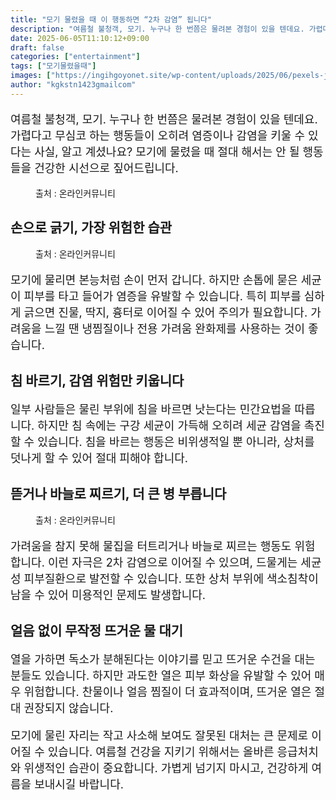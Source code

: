 ```yaml
---
title: "모기 물렸을 때 이 행동하면 “2차 감염” 됩니다"
description: "여름철 불청객, 모기. 누구나 한 번쯤은 물려본 경험이 있을 텐데요. 가렵다고 무심코 하는 행동들이 오히려 염증이나 감염을 키울 수 있다는 사실, 알고 계셨나요? 모기에 물렸을 때 절대 해서는 안 될 행동들을 건강한 시선으로 짚어드립니다."
date: 2025-06-05T11:10:12+09:00
draft: false
categories: ["entertainment"]
tags: ["모기물렸을때"]
images: ["https://ingihgoyonet.site/wp-content/uploads/2025/06/pexels-jimbear-12972048-1024x683.jpg", "https://ingihgoyonet.site/wp-content/uploads/2025/06/pexels-igonkin-10460814-1024x686.jpg", "https://ingihgoyonet.site/wp-content/uploads/2025/06/ChatGPT-Image-2025년-6월-1일-오후-04_07_24-1024x683.png"]
author: "kgkstn1423gmailcom"
---
```


<p style="font-size:18px">여름철 불청객, 모기. 누구나 한 번쯤은 물려본 경험이 있을 텐데요. 가렵다고 무심코 하는 행동들이 오히려 염증이나 감염을 키울 수 있다는 사실, 알고 계셨나요? 모기에 물렸을 때 절대 해서는 안 될 행동들을 건강한 시선으로 짚어드립니다.</p> <figure ><img src="https://ingihgoyonet.site/wp-content/uploads/2025/06/pexels-jimbear-12972048-1024x683.jpg" alt="" style="aspect-ratio:16/9;object-fit:cover"/><figcaption >출처 : 온라인커뮤니티</figcaption></figure> <h2 >손으로 긁기, 가장 위험한 습관</h2> <figure ><img src="https://ingihgoyonet.site/wp-content/uploads/2025/06/pexels-igonkin-10460814-1024x686.jpg" alt="" style="aspect-ratio:16/9;object-fit:cover"/><figcaption >출처 : 온라인커뮤니티</figcaption></figure> <p style="font-size:18px">모기에 물리면 본능처럼 손이 먼저 갑니다. 하지만 손톱에 묻은 세균이 피부를 타고 들어가 염증을 유발할 수 있습니다. 특히 피부를 심하게 긁으면 진물, 딱지, 흉터로 이어질 수 있어 주의가 필요합니다. 가려움을 느낄 땐 냉찜질이나 전용 가려움 완화제를 사용하는 것이 좋습니다.</p> <h2 >침 바르기, 감염 위험만 키웁니다</h2> <p style="font-size:18px">일부 사람들은 물린 부위에 침을 바르면 낫는다는 민간요법을 따릅니다. 하지만 침 속에는 구강 세균이 가득해 오히려 세균 감염을 촉진할 수 있습니다. 침을 바르는 행동은 비위생적일 뿐 아니라, 상처를 덧나게 할 수 있어 절대 피해야 합니다.</p> <h2 >뜯거나 바늘로 찌르기, 더 큰 병 부릅니다</h2> <figure ><img src="https://ingihgoyonet.site/wp-content/uploads/2025/06/ChatGPT-Image-2025년-6월-1일-오후-04_07_24-1024x683.png" alt="" style="aspect-ratio:16/9;object-fit:cover"/><figcaption >출처 : 온라인커뮤니티</figcaption></figure> <p style="font-size:18px">가려움을 참지 못해 물집을 터트리거나 바늘로 찌르는 행동도 위험합니다. 이런 자극은 2차 감염으로 이어질 수 있으며, 드물게는 세균성 피부질환으로 발전할 수 있습니다. 또한 상처 부위에 색소침착이 남을 수 있어 미용적인 문제도 발생합니다.</p> <h2 >얼음 없이 무작정 뜨거운 물 대기</h2> <p style="font-size:18px">열을 가하면 독소가 분해된다는 이야기를 믿고 뜨거운 수건을 대는 분들도 있습니다. 하지만 과도한 열은 피부 화상을 유발할 수 있어 매우 위험합니다. 찬물이나 얼음 찜질이 더 효과적이며, 뜨거운 열은 절대 권장되지 않습니다.</p> <p style="font-size:18px">모기에 물린 자리는 작고 사소해 보여도 잘못된 대처는 큰 문제로 이어질 수 있습니다. 여름철 건강을 지키기 위해서는 올바른 응급처치와 위생적인 습관이 중요합니다. 가볍게 넘기지 마시고, 건강하게 여름을 보내시길 바랍니다.</p>